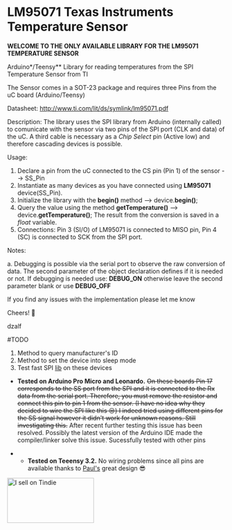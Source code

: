 # LM95071 Texas Instruments Temperature Sensor

**WELCOME TO THE ONLY AVAILABLE LIBRARY FOR THE LM95071 TEMPERATURE SENSOR** 

Arduino*/Teensy** Library for reading temperatures from the SPI Temperature Sensor from TI

The Sensor comes in a SOT-23 package and requires three Pins from the uC board (Arduino/Teensy)

Datasheet: http://www.ti.com/lit/ds/symlink/lm95071.pdf

Description: The library uses the SPI library from Arduino (internally called) to comunicate with the sensor via two pins of the SPI port (CLK and data) of the uC. A third cable is necessary as a *Chip Select* pin (Active low) and therefore cascading devices is possible.

Usage: 

1. Declare a pin from the uC connected to the CS pin (Pin 1) of the sensor --> SS_Pin
2. Instantiate as many devices as you have connected using **LM95071** device(SS_Pin). 
3. Initialize the library with the **begin()** method --> device.**begin()**;
4. Query the value using the method **getTemperature()** --> device.**getTemperature()**;  The result from the conversion is saved in a *float* variable.
5. Connections: Pin 3 (SI/O) of LM95071 is connected to MISO pin, Pin 4 (SC) is connected to SCK from the SPI port.

Notes:

a. Debugging is possible via the serial port to observe the raw conversion of data. The second parameter of the object declaration defines if it is needed or not.
    If debugging is needed use: **DEBUG_ON** otherwise leave the second parameter blank or use **DEBUG_OFF**
    

If you find any issues with the implementation please let me know

Cheers!  :beer:

dzalf


#TODO

1. Method to query manufacturer's ID
2. Method to set the device into sleep mode
3. Test fast SPI [lib](https://github.com/xxxajk/spi4teensy3) on these devices 


* __Tested on Arduino Pro Micro and Leonardo.__ ~~On these boards Pin 17 corresponds to the SS port from the SPI and it is connected to the Rx data from the serial port. Therefore, you must remove the resistor and connect this pin to pin 1 from the sensor. (I have no idea why they decided to wire the SPI like this :unamused:) I indeed tried using different pins for the SS signal however it didn't work for unknown reasons. Still investigating this.~~ After recent further testing this issue has been resolved. Possibly the latest version of the Arduino IDE made the compiler/linker solve this issue. Sucessfully tested with other pins

* * __Tested on Teeensy 3.2.__ No wiring problems since all pins are available thanks to [Paul's](https://www.pjrc.com/teensy/) great design :sunglasses:



<a href="https://www.tindie.com/stores/ivorycircuits/?ref=offsite_badges&utm_source=sellers_IvoryCircuits&utm_medium=badges&utm_campaign=badge_large"><img src="https://d2ss6ovg47m0r5.cloudfront.net/badges/tindie-larges.png" alt="I sell on Tindie" width="200" height="104"></a>
